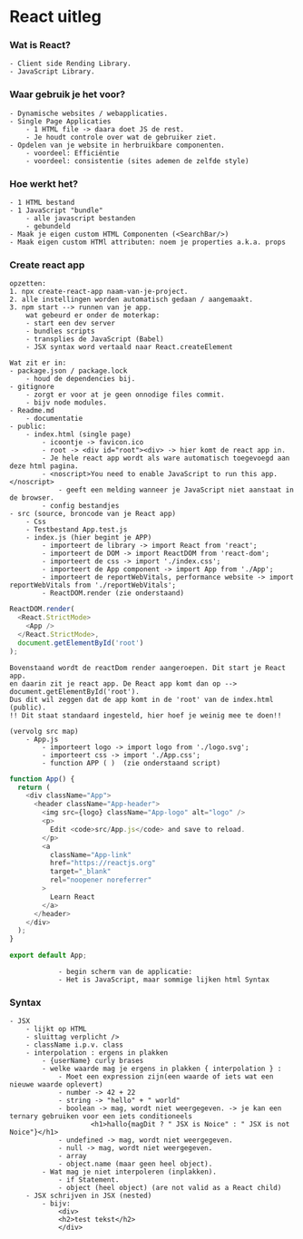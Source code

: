 # React uitleg

### Wat is React?
    - Client side Rending Library.
    - JavaScript Library. 

### Waar gebruik je het voor? 
    - Dynamische websites / webapplicaties. 
    - Single Page Applicaties 
        - 1 HTML file -> daara doet JS de rest. 
        - Je houdt controle over wat de gebruiker ziet. 
    - Opdelen van je website in herbruikbare componenten. 
        - voordeel: Efficiëntie
        - voordeel: consistentie (sites ademen de zelfde style)

### Hoe werkt het? 
    - 1 HTML bestand
    - 1 JavaScript "bundle"
        - alle javascript bestanden
        - gebundeld
    - Maak je eigen custom HTML Componenten (<SearchBar/>)
    - Maak eigen custom HTMl attributen: noem je properties a.k.a. props

### Create react app
    opzetten: 
    1. npx create-react-app naam-van-je-project. 
    2. alle instellingen worden automatisch gedaan / aangemaakt. 
    3. npm start --> runnen van je app. 
        wat gebeurd er onder de moterkap: 
        - start een dev server
        - bundles scripts
        - transplies de JavaScript (Babel)
        - JSX syntax word vertaald naar React.createElement

    Wat zit er in: 
    - package.json / package.lock 
        - houd de dependencies bij. 
    - gitignore
        - zorgt er voor at je geen onnodige files commit. 
        - bijv node modules. 
    - Readme.md 
        - documentatie
    - public: 
        - index.html (single page) 
            - icoontje -> favicon.ico
            - root -> <div id="root"><div> -> hier komt de react app in.
            - Je hele react app wordt als ware automatisch toegevoegd aan deze html pagina. 
            - <noscript>You need to enable JavaScript to run this app.</noscript>
                - geeft een melding wanneer je JavaScript niet aanstaat in de browser.
            - config bestandjes 
    - src (source, broncode van je React app)
        - Css
        - Testbestand App.test.js
        - index.js (hier begint je APP)
            - importeert de library -> import React from 'react';
            - importeert de DOM -> import ReactDOM from 'react-dom';
            - importeert de css -> import './index.css';
            - importeert de App component -> import App from './App';
            - importeert de reportWebVitals, performance website -> import reportWebVitals from './reportWebVitals';
            - ReactDOM.render (zie onderstaand)

```javascript
ReactDOM.render(
  <React.StrictMode>
    <App />
  </React.StrictMode>,
  document.getElementById('root')
);
```
    Bovenstaand wordt de reactDom render aangeroepen. Dit start je React app.
    en daarin zit je react app. De React app komt dan op --> document.getElementById('root').
    Dus dit wil zeggen dat de app komt in de 'root' van de index.html (public).
    !! Dit staat standaard ingesteld, hier hoef je weinig mee te doen!! 

    (vervolg src map)
        - App.js 
            - importeert logo -> import logo from './logo.svg';
            - importeert css -> import './App.css';
            - function APP ( )  (zie onderstaand script)
```javascript
function App() {
  return (
    <div className="App">
      <header className="App-header">
        <img src={logo} className="App-logo" alt="logo" />
        <p>
          Edit <code>src/App.js</code> and save to reload.
        </p>
        <a
          className="App-link"
          href="https://reactjs.org"
          target="_blank"
          rel="noopener noreferrer"
        >
          Learn React
        </a>
      </header>
    </div>
  );
}

export default App;
```
                - begin scherm van de applicatie: 
                - Het is JavaScript, maar sommige lijken html Syntax

### Syntax 
    - JSX 
        - lijkt op HTML
        - sluittag verplicht />
        - className i.p.v. class
        - interpolation : ergens in plakken
            - {userName} curly brases
            - welke waarde mag je ergens in plakken { interpolation } :
                - Moet een expression zijn(een waarde of iets wat een nieuwe waarde oplevert)
                - number -> 42 + 22 
                - string -> "hello" + " world"
                - boolean -> mag, wordt niet weergegeven. -> je kan een ternary gebruiken voor een iets conditioneels
                        <h1>hallo{magDit ? " JSX is Noice" : " JSX is not Noice"}</h1>
                - undefined -> mag, wordt niet weergegeven.
                - null -> mag, wordt niet weergegeven.
                - array
                - object.name (maar geen heel object).
            - Wat mag je niet interpoleren (inplakken). 
                - if Statement.
                - object (heel object) (are not valid as a React child)
        - JSX schrijven in JSX (nested)
            - bijv: 
                <div>
                <h2>test tekst</h2>
                </div>
                